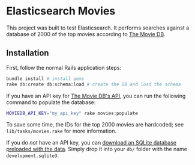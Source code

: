 Elasticsearch Movies
====================

This project was built to test Elasticsearch. It performs searches against a database of 2000 of the top movies according to [The Movie DB](themoviedb.org).

Installation
------------

First, follow the normal Rails application steps:

```bash
bundle install # install gems
rake db:create db:schema:load # create the DB and load the schema
```

If you have an API key for [The Movie DB's API](http://www.themoviedb.org/documentation/api), you can run the following command to populate the database:

```bash
MOVIEDB_API_KEY="my_api_key" rake movies:populate
```

To save some time, the IDs for the top 2000 movies are hardcoded; see `lib/tasks/movies.rake` for more information.

If you do *not* have an API key, you can [download an SQLite database preloaded with the data](https://github.com/BinaryMuse/elastic-movies/releases/download/demo/development.sqlite3). Simply drop it into your `db/` folder with the name `development.sqlite3`.
